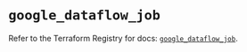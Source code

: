 # `google_dataflow_job`

Refer to the Terraform Registry for docs: [`google_dataflow_job`](https://registry.terraform.io/providers/hashicorp/google/5.27.0/docs/resources/dataflow_job).
